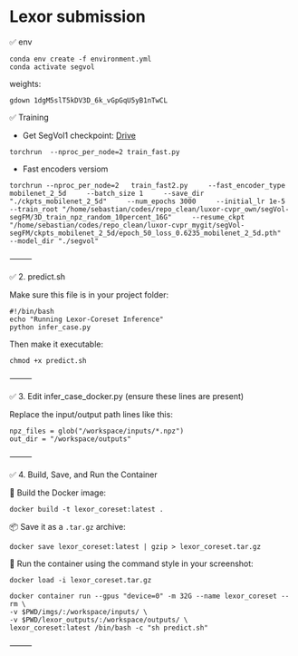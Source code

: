 # Lexor submission


✅ env

```
conda env create -f environment.yml
conda activate segvol
```

weights:
```
gdown 1dgM5slT5kDV3D_6k_vGpGqU5yB1nTwCL
```

✅ Training

- Get SegVol1 checkpoint: [Drive](https://drive.google.com/file/d/1FPj_tiITss5vJF91SrfPEURH6CUEmo4u/view)

`torchrun  --nproc_per_node=2 train_fast.py`

- Fast encoders versiom

`torchrun --nproc_per_node=2   train_fast2.py     --fast_encoder_type mobilenet_2_5d     --batch_size 1     --save_dir "./ckpts_mobilenet_2_5d"     --num_epochs 3000     --initial_lr 1e-5     --train_root "/home/sebastian/codes/repo_clean/luxor-cvpr_own/segVol-segFM/3D_train_npz_random_10percent_16G"     --resume_ckpt "/home/sebastian/codes/repo_clean/luxor-cvpr_mygit/segVol-segFM/ckpts_mobilenet_2_5d/epoch_50_loss_0.6235_mobilenet_2_5d.pth"     --model_dir "./segvol"`

⸻

✅ 2. predict.sh

Make sure this file is in your project folder:
```
#!/bin/bash
echo "Running Lexor-Coreset Inference"
python infer_case.py
```
Then make it executable:
```
chmod +x predict.sh
```

⸻

✅ 3. Edit infer_case_docker.py (ensure these lines are present)

Replace the input/output path lines like this:
```
npz_files = glob("/workspace/inputs/*.npz")
out_dir = "/workspace/outputs"
```
⸻

✅ 4. Build, Save, and Run the Container

🔧 Build the Docker image:

`docker build -t lexor_coreset:latest .`

📦 Save it as a `.tar.gz` archive:

`docker save lexor_coreset:latest | gzip > lexor_coreset.tar.gz`

🧪 Run the container using the command style in your screenshot:

`docker load -i lexor_coreset.tar.gz`

```
docker container run --gpus "device=0" -m 32G --name lexor_coreset --rm \
-v $PWD/imgs/:/workspace/inputs/ \
-v $PWD/lexor_outputs/:/workspace/outputs/ \
lexor_coreset:latest /bin/bash -c "sh predict.sh"
```


⸻
